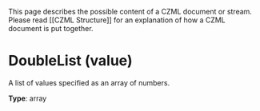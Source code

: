 This page describes the possible content of a CZML document or stream. Please read [[CZML Structure]] for an explanation of how a CZML document is put together.

# DoubleList (value)

A list of values specified as an array of numbers.

**Type**: array


